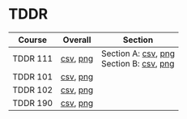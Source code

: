 # TDDR

| Course | Overall | Section |
| ------ | ------- | ------- |
| TDDR 111 | [csv](https://github.com/UCSD-Historical-Enrollment-Data/2024Spring/blob/main/overall/TDDR%20111.csv), [png](https://raw.githubusercontent.com/UCSD-Historical-Enrollment-Data/2024Spring/main/plot_overall/TDDR%20111.png) | Section A: [csv](https://github.com/UCSD-Historical-Enrollment-Data/2024Spring/blob/main/section/TDDR%20111_A.csv), [png](https://raw.githubusercontent.com/UCSD-Historical-Enrollment-Data/2024Spring/main/plot_section/TDDR%20111_A.png)<br>Section B: [csv](https://github.com/UCSD-Historical-Enrollment-Data/2024Spring/blob/main/section/TDDR%20111_B.csv), [png](https://raw.githubusercontent.com/UCSD-Historical-Enrollment-Data/2024Spring/main/plot_section/TDDR%20111_B.png) |
| TDDR 101 | [csv](https://github.com/UCSD-Historical-Enrollment-Data/2024Spring/blob/main/overall/TDDR%20101.csv), [png](https://raw.githubusercontent.com/UCSD-Historical-Enrollment-Data/2024Spring/main/plot_overall/TDDR%20101.png) |  |
| TDDR 102 | [csv](https://github.com/UCSD-Historical-Enrollment-Data/2024Spring/blob/main/overall/TDDR%20102.csv), [png](https://raw.githubusercontent.com/UCSD-Historical-Enrollment-Data/2024Spring/main/plot_overall/TDDR%20102.png) |  |
| TDDR 190 | [csv](https://github.com/UCSD-Historical-Enrollment-Data/2024Spring/blob/main/overall/TDDR%20190.csv), [png](https://raw.githubusercontent.com/UCSD-Historical-Enrollment-Data/2024Spring/main/plot_overall/TDDR%20190.png) |  |
